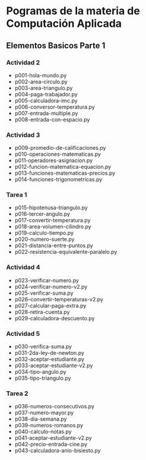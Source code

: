 # Pogramas de la materia de Computación Aplicada

## Elementos Basicos Parte 1
### Actividad 2
- p001-hola-mundo.py
- p002-area-circulo.py
- p003-area-triangulo.py
- p004-paga-trabajador.py
- p005-calculadora-imc.py
- p006-conversor-temperatura.py
- p007-entrada-multiple.py
- p008-entrada-con-espacio.py

### Actividad 3
- p009-promedio-de-calificaciones.py
- p010-operaciones-matematicas.py
- p011-operadores-asignacion.py
- p012-funcion-matematica-equacion.py
- p013-funciones-matematicas-precios.py
- p014-funciones-trigonometricas.py

### Tarea 1
- p015-hipotenusa-triangulo.py
- p016-tercer-angulo.py
- p017-convertir-temperatura.py
- p018-area-volumen-cilindro.py
- p019-calculo-tiempo.py
- p020-numero-suerte.py
- p021-distancia-entre-puntos.py
- p022-resistencia-equivalente-paralelo.py

### Actividad 4
- p023-verificar-numero.py
- p024-verificar-numero-v2.py
- p025-verificar-suma.py
- p026–convertir-temperaturas-v2.py
- p027-calcular-paga-extra.py
- p028-retira-cuenta.py
- p029-calculadora-descuento.py

### Actividad 5
- p030-verifica-suma.py
- p031-2da-ley-de-newton.py
- p032-aceptar-estudiante.py
- p033-aceptar-estudiante-v2.py
- p034-tipo-angulo.py
- p035-tipo-triangulo.py

### Tarea 2
- p036-numeros-consecutivos.py
- p037-numero-mayor.py
- p038-dia-semana.py
- p039-numeros-romanos.py
- p040-calculo-notas.py
- p041-aceptar-estudiante-v2.py
- p042-precio-entrada-cine.py
- p043-calculadora-anio-bisiesto.py 